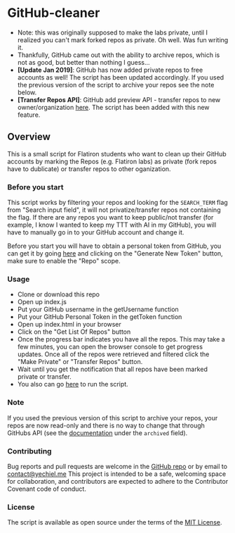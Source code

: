 # GitHub-cleaner

- Note: this was originally supposed to make the labs private, until I realized you can't mark forked repos as private. Oh well. Was fun writing it.
- Thankfully, GitHub came out with the ability to archive repos, which is not as good, but better than nothing I guess...
- **[Update Jan 2019]**: GitHub has now added private repos to free accounts as well! The script has been updated accordingly. If you used the previous version of the script to archive your repos see the note below.
- **[Transfer Repos API]**: GitHub add preview API - transfer repos to new owner/organization [here](https://developer.github.com/v3/repos/#transfer-a-repository). The script has been added with this new feature.

## Overview

This is a small script for Flatiron students who want to clean up their GitHub accounts by marking the Repos (e.g. Flatiron labs) as private (fork repos have to dublicate) or transfer repos to other oganization.

### Before you start

This script works by filtering your repos and looking for the `SEARCH_TERM` flag from "Search input field", it will not privatize/transfer repos not containing the flag. If there are any repos you want to keep public/not transfer (for example, I know I wanted to keep my TTT with AI in my GitHub), you will have to manually go in to your GitHub account and change it.

Before you start you will have to obtain a personal token from GitHub, you can get it by going [here](https://github.com/settings/tokens) and clicking on the "Generate New Token" button, make sure to enable the "Repo" scope.

### Usage

- Clone or download this repo
- Open up index.js
- Put your GitHub username in the getUsername function
- Put your GitHub Personal Token in the getToken function
- Open up index.html in your browser
- Click on the "Get List Of Repos" button
- Once the progress bar indicates you have all the repos. This may take a few minutes, you can open the browser console to get progress updates. Once all of the repos were retrieved and filtered click the "Make Private" or "Transfer Repos" button.
- Wait until you get the notification that all repos have been marked private or transfer.
- You also can go [here](https://sparkbold.github.io/github-cleaner/) to run the script.

### Note

If you used the previous version of this script to archive your repos, your repos are now read-only and there is no way to change that through GitHubs API (see the [documentation](https://developer.github.com/v3/repos/#edit) under the `archived` field).

### Contributing

Bug reports and pull requests are welcome in the [GitHub repo](https://github.com/achasveachas/GitHub-cleaner) or by email to contact@yechiel.me This project is intended to be a safe, welcoming space for collaboration, and contributors are expected to adhere to the Contributor Covenant code of conduct.

### License

The script is available as open source under the terms of the [MIT License](https://opensource.org/licenses/MIT).
